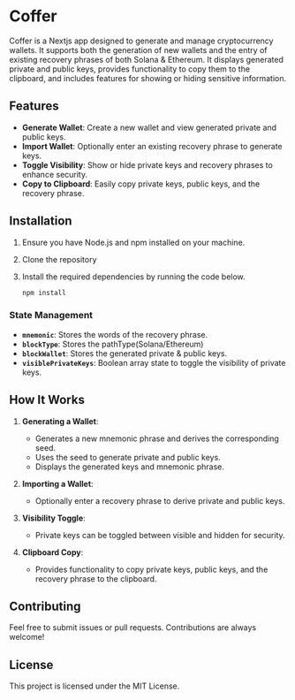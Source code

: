 # Coffer

Coffer is a Nextjs app designed to generate and manage cryptocurrency wallets. It supports both the generation of new wallets and the entry of existing recovery phrases of both Solana & Ethereum. It displays generated private and public keys, provides functionality to copy them to the clipboard, and includes features for showing or hiding sensitive information.

## Features

- **Generate Wallet**: Create a new wallet and view generated private and public keys.
- **Import Wallet**: Optionally enter an existing recovery phrase to generate keys.
- **Toggle Visibility**: Show or hide private keys and recovery phrases to enhance security.
- **Copy to Clipboard**: Easily copy private keys, public keys, and the recovery phrase.

## Installation

1. Ensure you have Node.js and npm installed on your machine.
2. Clone the repository
3. Install the required dependencies by running the code below.

   ```bash
   npm install
   ```

### State Management

- **`mnemonic`**: Stores the words of the recovery phrase.
- **`blockType`**: Stores the pathType(Solana/Ethereum)
- **`blockWallet`**: Stores the generated private & public keys.
- **`visiblePrivateKeys`**: Boolean array state to toggle the visibility of private keys.

## How It Works

1. **Generating a Wallet**:

   - Generates a new mnemonic phrase and derives the corresponding seed.
   - Uses the seed to generate private and public keys.
   - Displays the generated keys and mnemonic phrase.

2. **Importing a Wallet**:

   - Optionally enter a recovery phrase to derive private and public keys.

3. **Visibility Toggle**:

   - Private keys can be toggled between visible and hidden for security.

4. **Clipboard Copy**:
   - Provides functionality to copy private keys, public keys, and the recovery phrase to the clipboard.

## Contributing

Feel free to submit issues or pull requests. Contributions are always welcome!

## License

This project is licensed under the MIT License.
